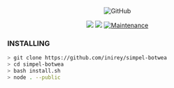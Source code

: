 <div align="center">
<img alt="GitHub" src="https://img.shields.io/badge/SIMPLE%20BOTWEA-25D32?style=for-the-badge&logoColor=darkgreen"/>
 <p>
  <img src ="https://img.shields.io/badge/npm-v2.5.1-green.svg" />
  <img src="https://img.shields.io/badge/node-%3E=17.6.1-darkgreen.svg" />
   <a href="https://github.com/inirey/whatsapp-bot/commit-activity" target="_blank">
    <img alt="Maintenance" src="https://img.shields.io/badge/Maintained%3F-yes-red.svg" />
  </a>
</p> 
</div>

### INSTALLING

```bash
> git clone https://github.com/inirey/simpel-botwea
> cd simpel-botwea
> bash install.sh
> node . --public 
```
